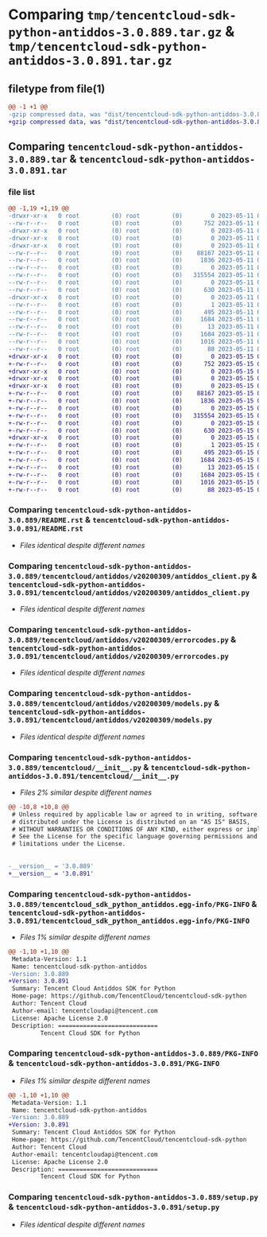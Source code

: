 # Comparing `tmp/tencentcloud-sdk-python-antiddos-3.0.889.tar.gz` & `tmp/tencentcloud-sdk-python-antiddos-3.0.891.tar.gz`

## filetype from file(1)

```diff
@@ -1 +1 @@
-gzip compressed data, was "dist/tencentcloud-sdk-python-antiddos-3.0.889.tar", last modified: Thu May 11 02:17:28 2023, max compression
+gzip compressed data, was "dist/tencentcloud-sdk-python-antiddos-3.0.891.tar", last modified: Mon May 15 02:16:35 2023, max compression
```

## Comparing `tencentcloud-sdk-python-antiddos-3.0.889.tar` & `tencentcloud-sdk-python-antiddos-3.0.891.tar`

### file list

```diff
@@ -1,19 +1,19 @@
-drwxr-xr-x   0 root         (0) root         (0)        0 2023-05-11 02:17:28.000000 tencentcloud-sdk-python-antiddos-3.0.889/
--rw-r--r--   0 root         (0) root         (0)      752 2023-05-11 02:17:28.000000 tencentcloud-sdk-python-antiddos-3.0.889/README.rst
-drwxr-xr-x   0 root         (0) root         (0)        0 2023-05-11 02:17:28.000000 tencentcloud-sdk-python-antiddos-3.0.889/tencentcloud/
-drwxr-xr-x   0 root         (0) root         (0)        0 2023-05-11 02:17:28.000000 tencentcloud-sdk-python-antiddos-3.0.889/tencentcloud/antiddos/
-drwxr-xr-x   0 root         (0) root         (0)        0 2023-05-11 02:17:28.000000 tencentcloud-sdk-python-antiddos-3.0.889/tencentcloud/antiddos/v20200309/
--rw-r--r--   0 root         (0) root         (0)    88167 2023-05-11 02:17:28.000000 tencentcloud-sdk-python-antiddos-3.0.889/tencentcloud/antiddos/v20200309/antiddos_client.py
--rw-r--r--   0 root         (0) root         (0)     1836 2023-05-11 02:17:28.000000 tencentcloud-sdk-python-antiddos-3.0.889/tencentcloud/antiddos/v20200309/errorcodes.py
--rw-r--r--   0 root         (0) root         (0)        0 2023-05-11 02:17:28.000000 tencentcloud-sdk-python-antiddos-3.0.889/tencentcloud/antiddos/v20200309/__init__.py
--rw-r--r--   0 root         (0) root         (0)   315554 2023-05-11 02:17:28.000000 tencentcloud-sdk-python-antiddos-3.0.889/tencentcloud/antiddos/v20200309/models.py
--rw-r--r--   0 root         (0) root         (0)        0 2023-05-11 02:17:28.000000 tencentcloud-sdk-python-antiddos-3.0.889/tencentcloud/antiddos/__init__.py
--rw-r--r--   0 root         (0) root         (0)      630 2023-05-11 02:17:28.000000 tencentcloud-sdk-python-antiddos-3.0.889/tencentcloud/__init__.py
-drwxr-xr-x   0 root         (0) root         (0)        0 2023-05-11 02:17:28.000000 tencentcloud-sdk-python-antiddos-3.0.889/tencentcloud_sdk_python_antiddos.egg-info/
--rw-r--r--   0 root         (0) root         (0)        1 2023-05-11 02:17:28.000000 tencentcloud-sdk-python-antiddos-3.0.889/tencentcloud_sdk_python_antiddos.egg-info/dependency_links.txt
--rw-r--r--   0 root         (0) root         (0)      495 2023-05-11 02:17:28.000000 tencentcloud-sdk-python-antiddos-3.0.889/tencentcloud_sdk_python_antiddos.egg-info/SOURCES.txt
--rw-r--r--   0 root         (0) root         (0)     1684 2023-05-11 02:17:28.000000 tencentcloud-sdk-python-antiddos-3.0.889/tencentcloud_sdk_python_antiddos.egg-info/PKG-INFO
--rw-r--r--   0 root         (0) root         (0)       13 2023-05-11 02:17:28.000000 tencentcloud-sdk-python-antiddos-3.0.889/tencentcloud_sdk_python_antiddos.egg-info/top_level.txt
--rw-r--r--   0 root         (0) root         (0)     1684 2023-05-11 02:17:28.000000 tencentcloud-sdk-python-antiddos-3.0.889/PKG-INFO
--rw-r--r--   0 root         (0) root         (0)     1016 2023-05-11 02:17:28.000000 tencentcloud-sdk-python-antiddos-3.0.889/setup.py
--rw-r--r--   0 root         (0) root         (0)       88 2023-05-11 02:17:28.000000 tencentcloud-sdk-python-antiddos-3.0.889/setup.cfg
+drwxr-xr-x   0 root         (0) root         (0)        0 2023-05-15 02:16:35.000000 tencentcloud-sdk-python-antiddos-3.0.891/
+-rw-r--r--   0 root         (0) root         (0)      752 2023-05-15 02:16:34.000000 tencentcloud-sdk-python-antiddos-3.0.891/README.rst
+drwxr-xr-x   0 root         (0) root         (0)        0 2023-05-15 02:16:35.000000 tencentcloud-sdk-python-antiddos-3.0.891/tencentcloud/
+drwxr-xr-x   0 root         (0) root         (0)        0 2023-05-15 02:16:35.000000 tencentcloud-sdk-python-antiddos-3.0.891/tencentcloud/antiddos/
+drwxr-xr-x   0 root         (0) root         (0)        0 2023-05-15 02:16:35.000000 tencentcloud-sdk-python-antiddos-3.0.891/tencentcloud/antiddos/v20200309/
+-rw-r--r--   0 root         (0) root         (0)    88167 2023-05-15 02:16:34.000000 tencentcloud-sdk-python-antiddos-3.0.891/tencentcloud/antiddos/v20200309/antiddos_client.py
+-rw-r--r--   0 root         (0) root         (0)     1836 2023-05-15 02:16:34.000000 tencentcloud-sdk-python-antiddos-3.0.891/tencentcloud/antiddos/v20200309/errorcodes.py
+-rw-r--r--   0 root         (0) root         (0)        0 2023-05-15 02:16:34.000000 tencentcloud-sdk-python-antiddos-3.0.891/tencentcloud/antiddos/v20200309/__init__.py
+-rw-r--r--   0 root         (0) root         (0)   315554 2023-05-15 02:16:34.000000 tencentcloud-sdk-python-antiddos-3.0.891/tencentcloud/antiddos/v20200309/models.py
+-rw-r--r--   0 root         (0) root         (0)        0 2023-05-15 02:16:34.000000 tencentcloud-sdk-python-antiddos-3.0.891/tencentcloud/antiddos/__init__.py
+-rw-r--r--   0 root         (0) root         (0)      630 2023-05-15 02:16:34.000000 tencentcloud-sdk-python-antiddos-3.0.891/tencentcloud/__init__.py
+drwxr-xr-x   0 root         (0) root         (0)        0 2023-05-15 02:16:35.000000 tencentcloud-sdk-python-antiddos-3.0.891/tencentcloud_sdk_python_antiddos.egg-info/
+-rw-r--r--   0 root         (0) root         (0)        1 2023-05-15 02:16:35.000000 tencentcloud-sdk-python-antiddos-3.0.891/tencentcloud_sdk_python_antiddos.egg-info/dependency_links.txt
+-rw-r--r--   0 root         (0) root         (0)      495 2023-05-15 02:16:35.000000 tencentcloud-sdk-python-antiddos-3.0.891/tencentcloud_sdk_python_antiddos.egg-info/SOURCES.txt
+-rw-r--r--   0 root         (0) root         (0)     1684 2023-05-15 02:16:35.000000 tencentcloud-sdk-python-antiddos-3.0.891/tencentcloud_sdk_python_antiddos.egg-info/PKG-INFO
+-rw-r--r--   0 root         (0) root         (0)       13 2023-05-15 02:16:35.000000 tencentcloud-sdk-python-antiddos-3.0.891/tencentcloud_sdk_python_antiddos.egg-info/top_level.txt
+-rw-r--r--   0 root         (0) root         (0)     1684 2023-05-15 02:16:35.000000 tencentcloud-sdk-python-antiddos-3.0.891/PKG-INFO
+-rw-r--r--   0 root         (0) root         (0)     1016 2023-05-15 02:16:34.000000 tencentcloud-sdk-python-antiddos-3.0.891/setup.py
+-rw-r--r--   0 root         (0) root         (0)       88 2023-05-15 02:16:35.000000 tencentcloud-sdk-python-antiddos-3.0.891/setup.cfg
```

### Comparing `tencentcloud-sdk-python-antiddos-3.0.889/README.rst` & `tencentcloud-sdk-python-antiddos-3.0.891/README.rst`

 * *Files identical despite different names*

### Comparing `tencentcloud-sdk-python-antiddos-3.0.889/tencentcloud/antiddos/v20200309/antiddos_client.py` & `tencentcloud-sdk-python-antiddos-3.0.891/tencentcloud/antiddos/v20200309/antiddos_client.py`

 * *Files identical despite different names*

### Comparing `tencentcloud-sdk-python-antiddos-3.0.889/tencentcloud/antiddos/v20200309/errorcodes.py` & `tencentcloud-sdk-python-antiddos-3.0.891/tencentcloud/antiddos/v20200309/errorcodes.py`

 * *Files identical despite different names*

### Comparing `tencentcloud-sdk-python-antiddos-3.0.889/tencentcloud/antiddos/v20200309/models.py` & `tencentcloud-sdk-python-antiddos-3.0.891/tencentcloud/antiddos/v20200309/models.py`

 * *Files identical despite different names*

### Comparing `tencentcloud-sdk-python-antiddos-3.0.889/tencentcloud/__init__.py` & `tencentcloud-sdk-python-antiddos-3.0.891/tencentcloud/__init__.py`

 * *Files 2% similar despite different names*

```diff
@@ -10,8 +10,8 @@
 # Unless required by applicable law or agreed to in writing, software
 # distributed under the License is distributed on an "AS IS" BASIS,
 # WITHOUT WARRANTIES OR CONDITIONS OF ANY KIND, either express or implied.
 # See the License for the specific language governing permissions and
 # limitations under the License.
 
 
-__version__ = '3.0.889'
+__version__ = '3.0.891'
```

### Comparing `tencentcloud-sdk-python-antiddos-3.0.889/tencentcloud_sdk_python_antiddos.egg-info/PKG-INFO` & `tencentcloud-sdk-python-antiddos-3.0.891/tencentcloud_sdk_python_antiddos.egg-info/PKG-INFO`

 * *Files 1% similar despite different names*

```diff
@@ -1,10 +1,10 @@
 Metadata-Version: 1.1
 Name: tencentcloud-sdk-python-antiddos
-Version: 3.0.889
+Version: 3.0.891
 Summary: Tencent Cloud Antiddos SDK for Python
 Home-page: https://github.com/TencentCloud/tencentcloud-sdk-python
 Author: Tencent Cloud
 Author-email: tencentcloudapi@tencent.com
 License: Apache License 2.0
 Description: ============================
         Tencent Cloud SDK for Python
```

### Comparing `tencentcloud-sdk-python-antiddos-3.0.889/PKG-INFO` & `tencentcloud-sdk-python-antiddos-3.0.891/PKG-INFO`

 * *Files 1% similar despite different names*

```diff
@@ -1,10 +1,10 @@
 Metadata-Version: 1.1
 Name: tencentcloud-sdk-python-antiddos
-Version: 3.0.889
+Version: 3.0.891
 Summary: Tencent Cloud Antiddos SDK for Python
 Home-page: https://github.com/TencentCloud/tencentcloud-sdk-python
 Author: Tencent Cloud
 Author-email: tencentcloudapi@tencent.com
 License: Apache License 2.0
 Description: ============================
         Tencent Cloud SDK for Python
```

### Comparing `tencentcloud-sdk-python-antiddos-3.0.889/setup.py` & `tencentcloud-sdk-python-antiddos-3.0.891/setup.py`

 * *Files identical despite different names*

